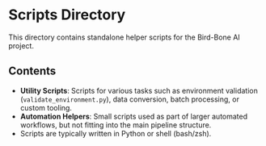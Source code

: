 # Scripts Directory

This directory contains standalone helper scripts for the Bird-Bone AI project.

## Contents

- **Utility Scripts**: Scripts for various tasks such as environment validation (`validate_environment.py`), data conversion, batch processing, or custom tooling.
- **Automation Helpers**: Small scripts used as part of larger automated workflows, but not fitting into the main pipeline structure.
- Scripts are typically written in Python or shell (bash/zsh).
